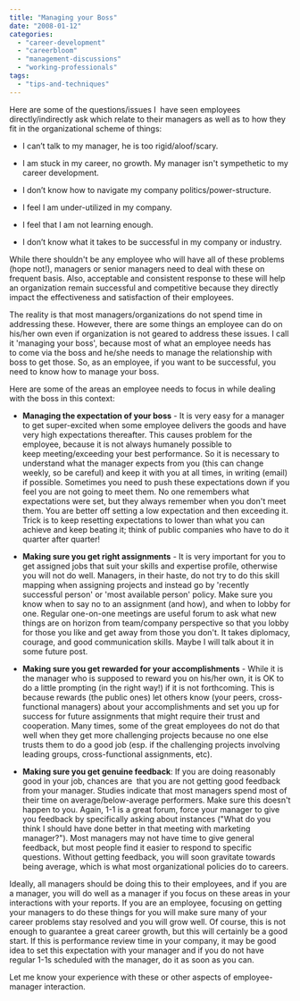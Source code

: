 ```yaml
---
title: "Managing your Boss"
date: "2008-01-12"
categories: 
  - "career-development"
  - "careerbloom"
  - "management-discussions"
  - "working-professionals"
tags: 
  - "tips-and-techniques"
---
```


Here are some of the questions/issues I  have seen employees directly/indirectly ask which relate to their managers as well as to how they fit in the organizational scheme of things:

- I can’t talk to my manager, he is too rigid/aloof/scary.
- I am stuck in my career, no growth. My manager isn't sympethetic to my career development. 
    
- I don’t know how to navigate my company politics/power-structure. 
    
- I feel I am under-utilized in my company. 
    
- I feel that I am not learning enough. 
    
- I don’t know what it takes to be successful in my company or industry.
    

While there shouldn't be any employee who will have all of these problems (hope not!), managers or senior managers need to deal with these on frequent basis. Also, acceptable and consistent response to these will help an organization remain successful and competitive because they directly impact the effectiveness and satisfaction of their employees.

The reality is that most managers/organizations do not spend time in addressing these. However, there are some things an employee can do on his/her own even if organization is not geared to address these issues. I call it 'managing your boss', because most of what an employee needs has to come via the boss and he/she needs to manage the relationship with boss to get those. So, as an employee, if you want to be successful, you need to know how to manage your boss.

Here are some of the areas an employee needs to focus in while dealing with the boss in this context:

- **Managing the expectation of your boss** - It is very easy for a manager to get super-excited when some employee delivers the goods and have very high expectations thereafter. This causes problem for the employee, because it is not always humanely possible to keep meeting/exceeding your best performance. So it is necessary to understand what the manager expects from you (this can change weekly, so be careful) and keep it with you at all times, in writing (email) if possible. Sometimes you need to push these expectations down if you feel you are not going to meet them. No one remembers what expectations were set, but they always remember when you don't meet them. You are better off setting a low expectation and then exceeding it. Trick is to keep resetting expectations to lower than what you can achieve and keep beating it; think of public companies who have to do it quarter after quarter!
    
- **Making sure you get right assignments** - It is very important for you to get assigned jobs that suit your skills and expertise profile, otherwise you will not do well. Managers, in their haste, do not try to do this skill mapping when assigning projects and instead go by 'recently successful person' or 'most available person' policy. Make sure you know when to say no to an assignment (and how), and when to lobby for one. Regular one-on-one meetings are useful forum to ask what new things are on horizon from team/company perspective so that you lobby for those you like and get away from those you don't. It takes diplomacy, courage, and good communication skills. Maybe I will talk about it in some future post.
    
- **Making sure you get rewarded for your accomplishments** - While it is the manager who is supposed to reward you on his/her own, it is OK to do a little prompting (in the right way!) if it is not forthcoming. This is because rewards (the public ones) let others know (your peers, cross-functional managers) about your accomplishments and set you up for success for future assignments that might require their trust and cooperation. Many times, some of the great employees do not do that well when they get more challenging projects because no one else trusts them to do a good job (esp. if the challenging projects involving leading groups, cross-functional assignments, etc).
    
- **Making sure you get genuine feedback**: If you are doing reasonably good in your job, chances are  that you are not getting good feedback from your manager. Studies indicate that most managers spend most of their time on average/below-average performers. Make sure this doesn't happen to you. Again, 1-1 is a great forum, force your manager to give you feedback by specifically asking about instances ("What do you think I should have done better in that meeting with marketing manager?"). Most managers may not have time to give general feedback, but most people find it easier to respond to specific questions. Without getting feedback, you will soon gravitate towards being average, which is what most organizational policies do to careers.
    

Ideally, all managers should be doing this to their employees, and if you are a manager, you will do well as a manager if you focus on these areas in your interactions with your reports. If you are an employee, focusing on getting your managers to do these things for you will make sure many of your career problems stay resolved and you will grow well. Of course, this is not enough to guarantee a great career growth, but this will certainly be a good start. If this is performance review time in your company, it may be good idea to set this expectation with your manager and if you do not have regular 1-1s scheduled with the manager, do it as soon as you can.

Let me know your experience with these or other aspects of employee-manager interaction.
